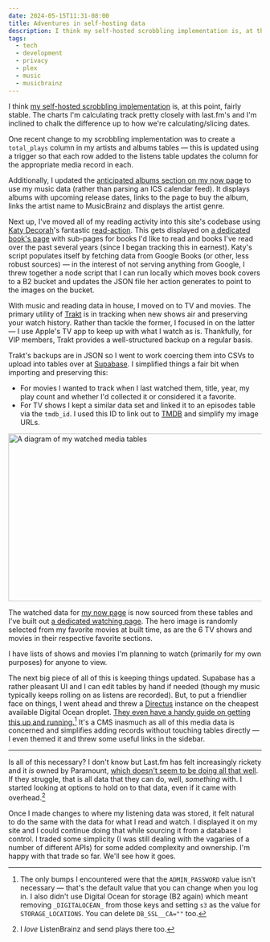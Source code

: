 ```yaml
---
date: 2024-05-15T11:31-08:00
title: Adventures in self-hosting data
description: I think my self-hosted scrobbling implementation is, at this point, fairly stable. The charts I'm calculating track pretty closely with last.fm's and I'm inclined to chalk the difference up to how we're calculating/slicing dates.
tags:
  - tech
  - development
  - privacy
  - plex
  - music
  - musicbrainz
---
```

I think [my self-hosted scrobbling implementation](https://coryd.dev/posts/2024/improving-my-self-hosted-scrobbling-implementation/) is, at this point, fairly stable. The charts I'm calculating track pretty closely with last.fm's and I'm inclined to chalk the difference up to how we're calculating/slicing dates.<!-- excerpt -->

One recent change to my scrobbling implementation was to create a `total_plays` column in my artists and albums tables — this is updated using a trigger so that each row added to the listens table updates the column for the appropriate media record in each.

Additionally, I updated the [anticipated albums section on my now page](https://coryd.dev/now#album-releases) to use my music data (rather than parsing an ICS calendar feed). It displays albums with upcoming release dates, links to the page to buy the album, links the artist name to MusicBrainz and displays the artist genre.

Next up, I've moved all of my reading activity into this site's codebase using [Katy Decorah](https://katydecorah.com)'s fantastic [read-action](https://github.com/library-pals/read-action). This gets displayed on [a dedicated book's page](https://coryd.dev/books/) with sub-pages for books I'd like to read and books I've read over the past several years (since I began tracking this in earnest). Katy's script populates itself by fetching data from Google Books (or other, less robust sources) — in the interest of not serving anything from Google, I threw together a node script that I can run locally which moves book covers to a B2 bucket and updates the JSON file her action generates to point to the images on the bucket.

With music and reading data in house, I moved on to TV and movies. The primary utility of [Trakt](https://trakt.tv) is in tracking when new shows air and preserving your watch history. Rather than tackle the former, I focused in on the latter — I use Apple's TV app to keep up with what I watch as is. Thankfully, for VIP members, Trakt provides a well-structured backup on a regular basis.

Trakt's backups are in JSON so I went to work coercing them into CSVs to upload into tables over at [Supabase](https://supabase.com). I simplified things a fair bit when importing and preserving this:
- For movies I wanted to track when I last watched them, title, year, my play count and whether I'd collected it or considered it a favorite.
- For TV shows I kept a similar data set and linked it to an episodes table via the `tmdb_id`. I used this ID to link out to [TMDB](http://themoviedb.org) and simplify my image URLs.

<img
  srcset="
    https://coryd.dev/.netlify/images/?url=https://coryd.dev/media/blog/watched-media-schema.png&fit=cover&w=200&h=87&fm=webp&q=40 200w,
    https://coryd.dev/.netlify/images/?url=https://coryd.dev/media/blog/watched-media-schema.png&fit=cover&w=400&h=174&fm=webp&q=40 400w,
    https://coryd.dev/.netlify/images/?url=https://coryd.dev/media/blog/watched-media-schema.png&fit=cover&w=800&h=347&fm=webp&q=40 800w,
    https://coryd.dev/.netlify/images/?url=https://coryd.dev/media/blog/watched-media-schema.png&fit=cover&w=1600&h=694&fm=webp&q=40 1600w
  "
  sizes="(max-width: 450px) 200px,
    (max-width: 850px) 400px,
    (max-width: 1000px) 800px,
    1600px"
  src="https://coryd.dev/.netlify/images/?url=https://coryd.dev/media/blog/watched-media-schema.png&fit=cover&w=1600&h=694&fm=webp&q=40"
  alt="A diagram of my watched media tables"
  class="image-banner"
  loading="lazy"
  decoding="async"
  width="768"
  height="333"
/>

The watched data for [my now page](https://coryd.dev/now) is now sourced from these tables and I've built out [a dedicated watching page](https://coryd.dev/watching/). The hero image is randomly selected from my favorite movies at built time, as are the 6 TV shows and movies in their respective favorite sections.

I have lists of shows and movies I'm planning to watch (primarily for my own purposes) for anyone to view.

The next big piece of all of this is keeping things updated. Supabase has a rather pleasant UI and I can edit tables by hand if needed (though my music typically keeps rolling on as listens are recorded). But, to put a friendlier face on things, I went ahead and threw a [Directus](https://directus.io) instance on the cheapest available Digital Ocean droplet. [They even have a handy guide on getting this up and running.](https://docs.directus.io/blog/deploy-directus-digital-ocean-docker.html)[^1] It's a CMS inasmuch as all of this media data is concerned and simplifies adding records without touching tables directly — I even themed it and threw some useful links in the sidebar.

---

Is all of this necessary? I don't know but Last.fm has felt increasingly rickety and it *is* owned by Paramount, [which doesn't seem to be doing all that well](https://finance.yahoo.com/news/sony-rethinking-bid-paramount-cnbc-182222745.html). If they struggle, that is all data that they can do, well, *something* with. I started looking at options to hold on to that data, even if it came with overhead.[^2]

Once I made changes to where my listening data was stored, it felt natural to do the same with the data for what I read and watch. I displayed it on my site and I could continue doing that while sourcing it from a database I control. I traded some simplicity (I was still dealing with the vagaries of a number of different APIs) for some added complexity and ownership. I'm happy with that trade so far. We'll see how it goes.

[^1]: The only bumps I encountered were that the `ADMIN_PASSWORD` value isn't necessary — that's the default value that you can change when you log in. I also didn't use Digital Ocean for storage (B2 again) which meant removing `_DIGITALOCEAN_` from those keys and setting `s3` as the value for `STORAGE_LOCATIONS`. You can delete `DB_SSL__CA=""` too.
[^2]: I *love* ListenBrainz and send plays there too.